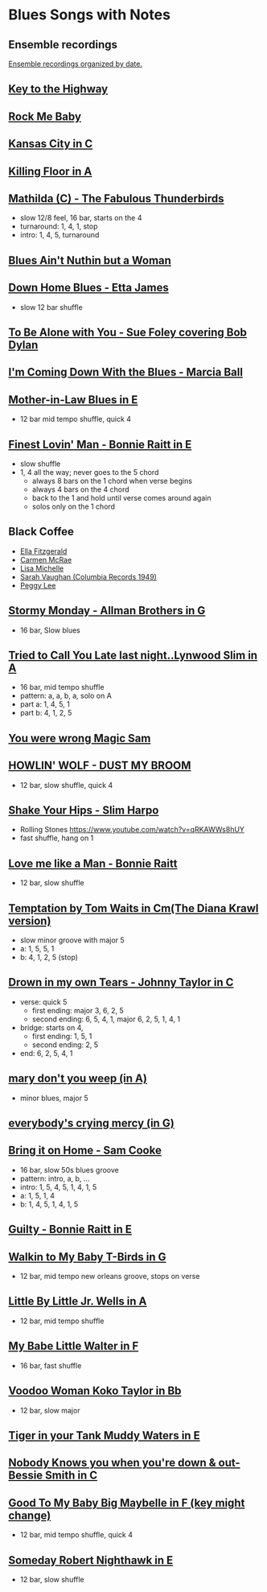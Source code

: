 # Blues Songs with Notes

## Ensemble recordings

[Ensemble recordings organized by date.](http://goodysinclair.com/music/morningside/blues/)

## [Key to the Highway](https://youtu.be/W0kaqj4-OGs)

## [Rock Me Baby](https://youtu.be/7NvZizBzp3Q)


## [Kansas City in C](https://youtu.be/2-sIU7bxhQQ)

## [Killing Floor in A](https://youtu.be/CHrVB35kTrE)


## [Mathilda (C) - The Fabulous Thunderbirds](https://youtu.be/h6P-FnvfirQ)

- slow 12/8 feel, 16 bar, starts on the 4 
- turnaround: 1, 4, 1, stop 
- intro: 1, 4, 5, turnaround

## [Blues Ain't Nuthin but a Woman](https://youtu.be/Fs1Aa383BCI)

## [Down Home Blues - Etta James](https://www.youtube.com/watch?v=IbBdnT26pg8)

- slow 12 bar shuffle

## [To Be Alone with You - Sue Foley covering Bob Dylan](https://www.youtube.com/watch?v=XCY5N8V1Sjw)

## [I'm Coming Down With the Blues - Marcia Ball](https://www.youtube.com/watch?v=0pZQVktWSv4)

## [Mother-in-Law Blues in E](https://www.youtube.com/watch?v=Q0QtxBe1jXw)
- 12 bar mid tempo shuffle, quick 4

## [Finest Lovin' Man - Bonnie Raitt in E](https://www.youtube.com/watch?v=hzQP1nW7HkU&feature=youtu.be)

- slow shuffle
- 1, 4 all the way; never goes to the 5 chord
	+ always 8 bars on the 1 chord when verse begins
	+ always 4 bars on the 4 chord
	+ back to the 1 and hold until verse comes around again
	+ solos only on the 1 chord


## Black Coffee
- [Ella Fitzgerald](https://www.youtube.com/watch?v=222UoHUCR0o&feature=youtu.be)
- [Carmen McRae](https://www.youtube.com/watch?v=DT5eR2_fb1Y)
- [Lisa Michelle ](https://www.youtube.com/watch?v=TvY2XjSl8VQ)
- [Sarah Vaughan (Columbia Records 1949)](https://www.youtube.com/watch?v=CRyN9wQ1taY)
- [Peggy Lee](https://www.youtube.com/results?search_query=%22black+coffee%22+Peggy+Lee)

## [Stormy Monday -  Allman Brothers in G](https://www.youtube.com/watch?v=Bqa1s4jhkQ8)

- 16 bar, Slow blues


## [Tried to Call You Late last night..Lynwood Slim in A ](https://www.youtube.com/watch?v=yRZIxgD0qdE)

- 16 bar, mid tempo shuffle
- pattern: a, a, b, a, solo on A
- part a: 1, 4, 5, 1
- part b: 4, 1, 2, 5


## [You were wrong Magic Sam](https://www.youtube.com/watch?v=vTSlUsQh8YQ&feature=youtu.be)

## [HOWLIN' WOLF - DUST MY BROOM ](https://www.youtube.com/watch?v=Pl1AO3bPwk8)

- 12 bar, slow shuffle, quick 4

## [Shake Your Hips - Slim Harpo](https://www.youtube.com/watch?v=hbo55CSKydU)

- Rolling Stones https://www.youtube.com/watch?v=qRKAWWs8hUY
- fast shuffle, hang on 1

## [Love me like a Man - Bonnie Raitt](https://www.youtube.com/watch?v=ZN7b_UgV8Oo)

- 12 bar, slow shuffle

## [Temptation by Tom Waits in Cm(The Diana Krawl version)](https://youtu.be/pbej3bEnPfk)

- slow minor groove with major 5
- a: 1, 5, 5, 1
- b: 4, 1, 2, 5 (stop)

## [Drown in my own Tears  - Johnny Taylor in C](https://youtu.be/1Gv7GFFHqWo)

- verse: quick 5
   + first ending: major 3, 6, 2, 5
   + second ending: 6, 5, 4, 1, major 6, 2, 5, 1, 4, 1
- bridge: starts on 4,
   + first ending: 1, 5, 1
   + second ending: 2, 5
- end: 6, 2, 5, 4, 1

## [mary don't you weep (in A)](https://www.youtube.com/watch?v=tebjshm7f_I)

- minor blues, major 5

## [everybody's crying mercy (in G)](https://www.youtube.com/watch?v=WwUswWA7cRc)

## [Bring it on Home - Sam Cooke](https://www.youtube.com/watch?v=kfeNk5eyfWI)

- 16 bar, slow 50s blues groove
- pattern: intro, a, b, ...
- intro: 1, 5, 4, 5, 1, 4, 1, 5
- a: 1, 5, 1, 4
- b: 1, 4, 5, 1, 4, 1, 5

## [Guilty - Bonnie Raitt in E](https://www.youtube.com/watch?v=NhIXcHPF-Zo)

## [Walkin to My Baby T-Birds in G](https://www.youtube.com/watch?v=VgHOel5ysgE)

- 12 bar, mid tempo new orleans groove, stops on verse

## [Little By Little Jr. Wells in A](https://www.youtube.com/watch?v=aR5sJmja-Ww)

- 12 bar, mid tempo shuffle

## [My Babe Little Walter in F](https://www.youtube.com/watch?v=duRp_avXtMM)

- 16 bar, fast shuffle

## [Voodoo Woman Koko Taylor in Bb](https://www.youtube.com/watch?v=SIj-onbFtX4)

- 12 bar, slow major

## [Tiger in your Tank Muddy Waters in E](https://www.youtube.com/watch?v=P4GEvuYPVWQ)

## [Nobody Knows you when you're down & out- Bessie Smith in C](https://www.youtube.com/watch?v=dQ1fP-atV7o)

## [Good To My Baby Big Maybelle in F (key might change)](https://www.youtube.com/watch?v=C6oNvp0QXZk)

- 12 bar, mid tempo shuffle, quick 4

## [Someday Robert Nighthawk in E](https://www.youtube.com/watch?v=ugAMoMgLSrk)

- 12 bar, slow shuffle
